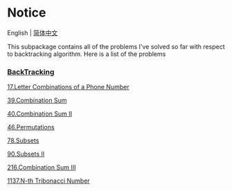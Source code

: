 # Notice
English | [简体中文](https://github.com/cartoonYu/LeetCodeSolution/blob/master/src/main/java/org/LeetcodeSolution/BackTracking/README-ZN.md)

This subpackage contains all of the problems I've solved so far with respect to backtracking algorithm. Here is a list of the problems

### [BackTracking](https://github.com/cartoonYu/LeetCodeSolution/blob/master/src/main/java/org/LeetcodeSolution/BackTracking)
[17.Letter Combinations of a Phone Number](https://github.com/cartoonYu/LeetCodeSolution/blob/master/src/main/java/org/LeetcodeSolution/BackTracking/Solution17.java)

[39.Combination Sum](https://github.com/cartoonYu/LeetCodeSolution/blob/master/src/main/java/org/LeetcodeSolution/BackTracking/Solution39.java)

[40.Combination Sum II](https://github.com/cartoonYu/LeetCodeSolution/blob/master/src/main/java/org/LeetcodeSolution/BackTracking/Solution40.java)

[46.Permutations](https://github.com/cartoonYu/LeetCodeSolution/blob/master/src/main/java/org/LeetcodeSolution/BackTracking/Solution46.java)

[78.Subsets](https://github.com/cartoonYu/LeetCodeSolution/blob/master/src/main/java/org/LeetcodeSolution/BackTracking/Solution78.java)

[90.Subsets II](https://github.com/cartoonYu/LeetCodeSolution/blob/master/src/main/java/org/LeetcodeSolution/BackTracking/Solution90.java)

[216.Combination Sum III](https://github.com/cartoonYu/LeetCodeSolution/blob/master/src/main/java/org/LeetcodeSolution/BackTracking/Solution216.java)

[1137.N-th Tribonacci Number](https://github.com/cartoonYu/LeetCodeSolution/blob/master/src/main/java/org/LeetcodeSolution/BackTracking/Solution1137.java)
